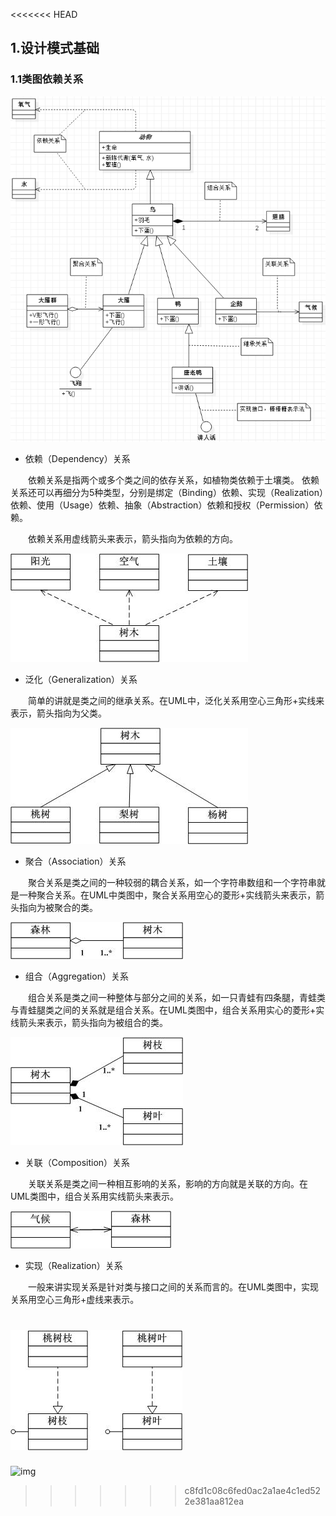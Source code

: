 <<<<<<< HEAD
## 1.设计模式基础

### 1.1类图依赖关系

![img](img/5336514-985132f6977c5d33.png)

- 依赖（Dependency）关系

　　依赖关系是指两个或多个类之间的依存关系，如植物类依赖于土壤类。  依赖关系还可以再细分为5种类型，分别是绑定（Binding）依赖、实现（Realization）依赖、使用（Usage）依赖、抽象（Abstraction）依赖和授权（Permission）依赖。

　　依赖关系用虚线箭头来表示，箭头指向为依赖的方向。

![img](img/2011090717053245.jpg)

- 泛化（Generalization）关系

　　简单的讲就是类之间的继承关系。在UML中，泛化关系用空心三角形+实线来表示，箭头指向为父类。

![img](img/2011090717122284.jpg)

- 聚合（Association）关系

　　聚合关系是类之间的一种较弱的耦合关系，如一个字符串数组和一个字符串就是一种聚合关系。在UML中类图中，聚合关系用空心的菱形+实线箭头来表示，箭头指向为被聚合的类。

![img](img/2011090717241228.jpg)

- 组合（Aggregation）关系

　　组合关系是类之间一种整体与部分之间的关系，如一只青蛙有四条腿，青蛙类与青蛙腿类之间的关系就是组合关系。在UML类图中，组合关系用实心的菱形+实线箭头来表示，箭头指向为被组合的类。

![img](img/2011090717301469.jpg)

- 关联（Composition）关系

　　关联关系是类之间一种相互影响的关系，影响的方向就是关联的方向。在UML类图中，组合关系用实线箭头来表示。

![img](img/2011090717384221.jpg)

- 实现（Realization）关系

　　一般来讲实现关系是针对类与接口之间的关系而言的。在UML类图中，实现关系用空心三角形+虚线来表示。

![img](img/2011090717441337.jpg)
=======
![img](https://raw.githubusercontent.com/walleljj/WorkNotes/master/img/15083002-5f804bc1aaaf8309.png)
>>>>>>> c8fd1c08c6fed0ac2a1ae4c1ed522e381aa812ea
